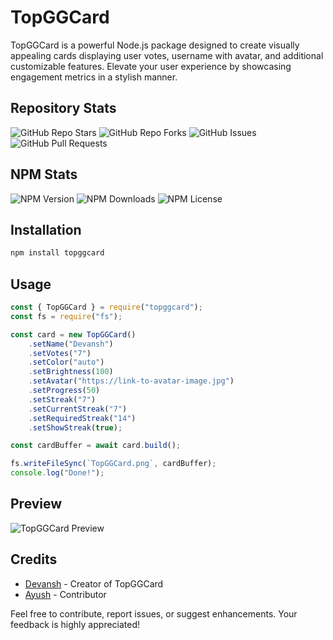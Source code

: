 # TopGGCard

TopGGCard is a powerful Node.js package designed to create visually appealing cards displaying user votes, username with avatar, and additional customizable features. Elevate your user experience by showcasing engagement metrics in a stylish manner.

## Repository Stats

![GitHub Repo Stars](https://img.shields.io/github/stars/devanshyadav2010/topggcard?style=for-the-badge)
![GitHub Repo Forks](https://img.shields.io/github/forks/devanshyadav2010/topggcard?style=for-the-badge)
![GitHub Issues](https://img.shields.io/github/issues/devanshyadav2010/topggcard?style=for-the-badge)
![GitHub Pull Requests](https://img.shields.io/github/issues-pr/devanshyadav2010/topggcard?style=for-the-badge)

## NPM Stats

![NPM Version](https://img.shields.io/npm/v/topggcard?style=for-the-badge)
![NPM Downloads](https://img.shields.io/npm/dt/topggcard?style=for-the-badge)
![NPM License](https://img.shields.io/npm/l/topggcard?style=for-the-badge)

## Installation

```bash
npm install topggcard
```

## Usage

```javascript
const { TopGGCard } = require("topggcard");
const fs = require("fs");

const card = new TopGGCard()
    .setName("Devansh")
    .setVotes("7")
    .setColor("auto")
    .setBrightness(100)
    .setAvatar("https://link-to-avatar-image.jpg")
    .setProgress(50)
    .setStreak("7")
    .setCurrentStreak("7")
    .setRequiredStreak("14")
    .setShowStreak(true);

const cardBuffer = await card.build();

fs.writeFileSync(`TopGGCard.png`, cardBuffer);
console.log("Done!");
```

## Preview

![TopGGCard Preview](https://i.imgur.com/ATyJ1WY.png)

## Credits

- [Devansh](https://github.com/devanshyadav2010) - Creator of TopGGCard
- [Ayush](https://github.com/grdAyush) - Contributor

Feel free to contribute, report issues, or suggest enhancements. Your feedback is highly appreciated!
